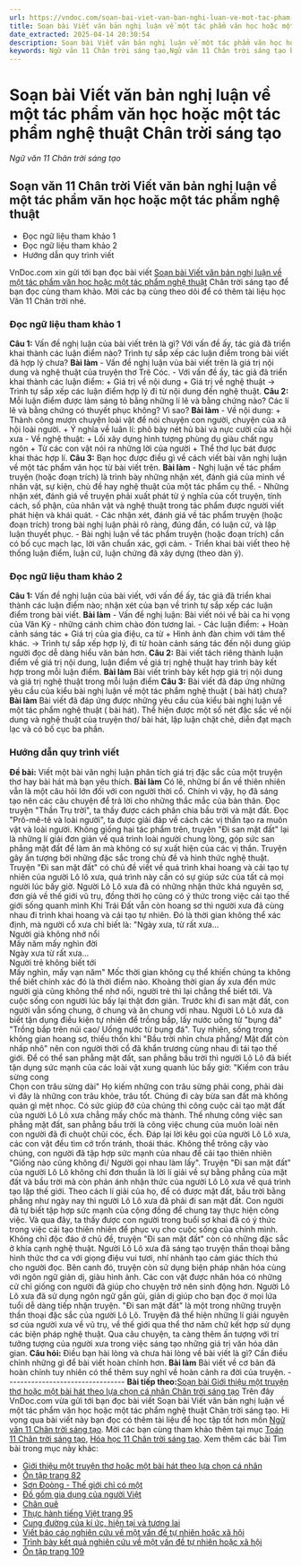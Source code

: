 ```yaml
---
url: https://vndoc.com/soan-bai-viet-van-ban-nghi-luan-ve-mot-tac-pham-van-hoc-hoac-mot-tac-pham-nghe-thuat-chan-troi-sang-tao-298176
title: Soạn bài Viết văn bản nghị luận về một tác phẩm văn học hoặc một tác phẩm nghệ thuật Chân trời sáng tạo - Ngữ văn 11 Chân trời sáng tạo - VnDoc.com
date_extracted: 2025-04-14 20:30:54
description: Soạn bài Viết văn bản nghị luận về một tác phẩm văn học hoặc một tác phẩm nghệ thuật Chân trời sáng tạo được VnDoc.com sưu tầm và xin gửi tới bạn đọc cùng tham khảo nhé.
keywords: Ngữ văn 11 Chân trời sáng tạo,Ngữ văn 11 Chân trời sáng tạo bài Viết văn bản nghị luận về một tác phẩm văn học hoặc một tác phẩm nghệ thuật,Soạn văn 11 Chân trời sáng tạo,văn 11 Chân trời sáng tạo,soạn văn 11 Chân trời,ngữ văn 11 Chân trời,Soạn bài Viết văn bản nghị luận về một tác phẩm văn học hoặc một tác phẩm nghệ thuật Chân trời sáng tạo,Soạn văn Viết văn bản nghị luận về một tác phẩm văn học hoặc một tác phẩm nghệ thuật,Viết văn bản nghị luận về một tác phẩm văn học hoặc một tác phẩm nghệ thuật
---
```


# Soạn bài Viết văn bản nghị luận về một tác phẩm văn học hoặc một tác phẩm nghệ thuật Chân trời sáng tạo
 _Ngữ văn 11 Chân trời sáng tạo_
## Soạn văn 11 Chân trời Viết văn bản nghị luận về một tác phẩm văn học hoặc một tác phẩm nghệ thuật
  * Đọc ngữ liệu tham khảo 1
  * Đọc ngữ liệu tham khảo 2
  * Hướng dẫn quy trình viết

VnDoc.com xin gửi tới bạn đọc bài viết [Soạn bài Viết văn bản nghị luận về một tác phẩm văn học hoặc một tác phẩm nghệ thuật](<https://vndoc.com/soan-bai-viet-van-ban-nghi-luan-ve-mot-tac-pham-van-hoc-hoac-mot-tac-pham-nghe-thuat-chan-troi-sang-tao-298176>) Chân trời sáng tạo để bạn đọc cùng tham khảo. Mời các bạ cùng theo dõi để có thêm tài liệu học Văn 11 Chân trời nhé.
### Đọc ngữ liệu tham khảo 1
**Câu 1:** Vấn đề nghị luận của bài viết trên là gì? Với vấn đề ấy, tác giả đã triển khai thành các luận điểm nào? Trình tự sắp xếp các luận điểm trong bài viết đã hợp lý chưa?
**Bài làm**
\- Vấn đề nghị luận vủa bài viết trên là giá trị nội dung và nghệ thuật của truyện thơ Trê Cóc.
\- Với vấn đề ấy, tác giả đã triển khai thành các luận điểm:
\+ Giá trị về nội dung
\+ Giá trị về nghệ thuật
-> Trình tự sắp xếp các luận điểm hợp lý đi từ nội dung đến nghệ thuật.
**Câu 2:** Mỗi luận điểm được làm sáng tỏ bằng những lí lẽ và bằng chứng nào? Các lí lẽ và bằng chứng có thuyết phục không? Vì sao?
**Bài làm**
\- Về nội dung:
\+ Thành công mượn chuyện loài vật để nói chuyện con người, chuyện của xã hội loài người.
\+ Ý nghĩa về luân lí: phô bày nét hủ bài và nực cười của xã hội xưa
\- Về nghệ thuật:
\+ Lối xây dựng hình tượng phùng dụ giàu chất ngụ ngôn
\+ Từ các con vật nói ra những lời của người
\+ Thể thơ lục bát được khai thác hợp lí.
**Câu 3:** Bạn học được điều gì về cách viết bài văn nghị luận về một tác phẩm văn học từ bài viết trên.
**Bài làm**
\- Nghị luận về tác phẩm truyện \(hoặc đoạn trích\) là trình bày những nhận xét, đánh giá của mình về nhân vật, sự kiện, chủ đề hay nghệ thuật của một tác phẩm cụ thể.
\- Những nhận xét, đánh giá về truyện phải xuất phát từ ý nghĩa của cốt truyện, tính cách, số phận, của nhân vật và nghệ thuật trong tác phẩm được người viết phát hiện và khái quát.
\- Các nhận xét, đánh giá về tác phẩm truyện \(hoặc đoạn trích\) trong bài nghị luận phải rõ ràng, đúng đắn, có luận cứ, và lập luận thuyết phục.
\- Bài nghị luận về tác phẩm truyện \(hoặc đoạn trích\) cần có bố cục mạch lạc, lời văn chuẩn xác, gợi cảm.
\- Triển khai bài viết theo hệ thống luận điểm, luận cứ, luận chứng đã xây dựng \(theo dàn ý\).
### Đọc ngữ liệu tham khảo 2
**Câu 1:** Vấn đề nghị luận của bài viết, với vấn đề ấy, tác giả đã triển khai thành các luận điểm nào; nhận xét của bạn về trình tự sắp xếp các luận điểm trong bài viết.
**Bài làm**
\- Vấn đề nghị luận: Bài viết nói về bài ca hi vọng của Văn Kỳ - những cánh chim chào đón tương lai.
\- Các luận điểm:
\+ Hoàn cảnh sáng tác
\+ Giá trị của gia điệu, ca từ
\+ Hình ảnh đàn chim với tâm thế khác.
-> Trình tự sắp xếp hợp lý, đi từ hoàn cảnh sáng tác đến nội dung giúp người đọc dễ dàng hiểu văn bản hơn.
**Câu 2:** Bài viết tách riêng thành luận điểm về giá trị nội dung, luận điểm về giá trị nghệ thuật hay trình bày kết hợp trong mỗi luận điểm.
**Bài làm**
Bài viết trình bày kết hợp giá trị nội dung và giá trị nghệ thuật trong mỗi luận điểm
**Câu 3:** Bài viết đã đáp ứng những yêu cầu của kiểu bài nghị luận về một tác phẩm nghệ thuật \( bài hát\) chưa?
**Bài làm**
Bài viết đã đáp ứng được những yêu cầu của kiểu bài nghị luận về một tác phẩm nghệ thuật \( bài hát\). Thể hiện được một số nét đặc sắc về nội dung và nghệ thuật của truyện thơ/ bài hát, lập luận chặt chẽ, diễn đạt mạch lạc và có bố cục ba phần.
### Hướng dẫn quy trình viết
**Đề bài:** Viết một bài văn nghị luận phân tích giá trị đặc sắc của một truyện thơ hay bài hát mà bạn yêu thích.
**Bài làm**
Có lẽ, những bí ẩn về thiên nhiên vẫn là một câu hỏi lớn đối với con người thời cổ. Chính vì vậy, họ đã sáng tạo nên các câu chuyện để trả lời cho những thắc mắc của bản thân. Đọc truyện "Thần Trụ trời", ta thấy được cách phân chia bầu trời và mặt đất. Đọc "Prô-mê-tê và loài người", ta được giải đáp về cách các vị thần tạo ra muôn vật và loài người. Không giống hai tác phẩm trên, truyện "Đi san mặt đất" lại là những lí giải đơn giản về quá trình loài người chung lòng, góp sức san phẳng mặt đất để làm ăn mà không có sự xuất hiện của các vị thần. Truyện gây ấn tượng bởi những đặc sắc trong chủ đề và hình thức nghệ thuật.
Truyện "Đi san mặt đất" có chủ đề viết về quá trình khai hoang và cải tạo tự nhiên của người Lô lô xưa, quá trình này cần có sự giúp sức của tất cả mọi người lúc bấy giờ. Người Lô Lô xưa đã có những nhận thức khá nguyên sơ, đơn giả về thế giới vũ trụ, đồng thời họ cũng có ý thức trong việc cải tạo thế giới sống quanh mình Khi Trái Đất vẫn còn hoang sơ thì người xưa đã cùng nhau đi trình khai hoang và cải tạo tự nhiên. Đó là thời gian không thể xác định, mà người cổ xưa chỉ biết là:
"Ngày xưa, từ rất xưa...  
Người già không nhớ nổi  
Mấy năm mấy nghìn đời  
Ngày xưa từ rất xưa...  
Người trẻ không biết tới  
Mấy nghìn, mấy vạn năm"
Mốc thời gian không cụ thể khiến chúng ta không thể biết chính xác đó là thời điểm nào. Khoảng thời gian ấy xưa đến mức người già cũng không thể nhớ nổi, người trẻ thì lại chẳng thể biết tới. Và cuộc sống con người lúc bấy lại thật đơn giản. Trước khi đi san mặt đất, con người vẫn sống chung, ở chung và ăn chung với nhau. Người Lô Lô xưa đã biết tận dụng điều kiện tự nhiên để trồng bắp, lấy nước uống từ "bụng đá" "Trồng bắp trên núi cao/ Uống nước từ bụng đá". Tuy nhiên, sống trong không gian hoang sơ, thiếu thốn khi "Bầu trời nhìn chưa phẳng/ Mặt đất còn nhấp nhô" nên con người thời cổ đã khẩn trương cùng nhau đi tái tạo thế giới.
Để có thể san phẳng mặt đất, san phẳng bầu trời thì người Lô Lô đã biết tận dụng sức mạnh của các loài vật xung quanh lúc bấy giờ:
"Kiếm con trâu sừng cong  
Chọn con trâu sừng dài"
Họ kiếm những con trâu sừng phải cong, phải dài vì đây là những con trâu khỏe, trâu tốt. Chúng đi cày bừa san đất mà không quản gì mệt nhọc. Có sức giúp đỡ của chúng thì công cuộc cải tạo mặt đất của người Lô Lô xưa chẳng mấy chốc mà thành. Thế nhưng công việc san phẳng mặt đất, san phẳng bầu trời là công việc chung của muôn loài nên con người đã đi chuột chũi cóc, ếch. Đáp lại lời kêu gọi của người Lô Lô xưa, các con vật đều tìm cớ trốn tránh, thoái thác. Không thể trông cậy vào chúng, con người đã tập hợp sức mạnh của nhau để cải tạo thiên nhiên "Giống nào cũng không đi/ Người gọi nhau làm lấy". Truyện "Đi san mặt đất" của người Lô Lô không chỉ đơn thuần là lời lí giải về sự bằng phẳng của mặt đất và bầu trời mà còn phản ánh nhận thức của người Lô Lô xưa về quá trình tạo lập thế giới. Theo cách lí giải của họ, để có được mặt đất, bầu trời bằng phẳng như ngày nay thì người Lô Lô xưa đã phải đi san mặt đất. Con người đã tự biết tập hợp sức mạnh của cộng đồng để chung tay thực hiện công việc. Và qua đây, ta thấy được con người trong buổi sơ khai đã có ý thức trong việc cải tạo thiên nhiên để phục vụ cho cuộc sống của chính mình.
Không chỉ độc đáo ở chủ đề, truyện "Đi san mặt đất" còn có những đặc sắc ở khía cạnh nghệ thuật. Người Lô Lô xưa đã sáng tạo truyện thần thoại bằng hình thức thơ ca với giọng điệu vui tươi, nhí nhảnh tạo cảm giác thích thú cho người đọc.
Bên canh đó, truyện còn sử dụng biện pháp nhân hóa cùng với ngôn ngữ giản dị, giàu hình ảnh. Các con vật được nhân hóa có những cử chỉ giống con người đã giúp cho chuyện trở nên sinh động hơn. Người Lô Lô xưa đã sử dụng ngôn ngữ gần gũi, giản dị giúp cho bạn đọc ở mọi lứa tuổi dễ dàng tiếp nhận truyện.
"Đi san mặt đất" là một trong những truyện thần thoại đặc sắc của người Lô Lô. Truyện đã thể hiện những lí giải nguyên sơ của người xưa về vũ trụ, về thế giới qua thể thơ năm chữ kết hợp sử dụng các biện pháp nghệ thuật. Qua câu chuyện, ta càng thêm ấn tượng với trí tưởng tượng của người xưa trong việc sáng tạo những giá trị văn hóa dân gian.
**Câu hỏi:** Điều bạn hài lòng và chưa hài lòng về bài viết là gì? Cần điều chỉnh những gì để bài viết hoàn chỉnh hơn.
**Bài làm**
Bài viết về cơ bản đã hoàn chỉnh tuy nhiên có thể thêm suy nghĩ về hoàn cảnh ra đời của truyện.
\---------------------------------
**Bài tiếp theo:**[Soạn bài Giới thiệu một truyện thơ hoặc một bài hát theo lựa chọn cá nhân Chân trời sáng tạo](<https://vndoc.com/soan-bai-gioi-thieu-mot-truyen-tho-hoac-mot-bai-hat-theo-lua-chon-ca-nhan-chan-troi-sang-tao-298181>)
Trên đây VnDoc.com vừa gửi tới bạn đọc bài viết Soạn bài Viết văn bản nghị luận về một tác phẩm văn học hoặc một tác phẩm nghệ thuật Chân trời sáng tạo. Hi vọng qua bài viết này bạn đọc có thêm tài liệu để học tập tốt hơn môn [Ngữ văn 11 Chân trời sáng tạo](<https://vndoc.com/ngu-van-11-chan-troi-sang-tao>). Mời các bạn cùng tham khảo thêm tại mục [Toán 11 Chân trời sáng tạo](<https://vndoc.com/toan-11-chan-troi-sang-tao>), [Hóa học 11 Chân trời sáng tạo](<https://vndoc.com/hoa-hoc-11-chan-troi-sang-tao>).
Xem thêm các bài Tìm bài trong mục này khác:
  * [Giới thiệu một truyện thơ hoặc một bài hát theo lựa chọn cá nhân](</soan-bai-gioi-thieu-mot-truyen-tho-hoac-mot-bai-hat-theo-lua-chon-ca-nhan-chan-troi-sang-tao-298181>)
  * [Ôn tập trang 82](</soan-bai-on-tap-trang-82-chan-troi-sang-tao-298185>)
  * [Sơn Đoòng - Thế giới chỉ có một](</soan-bai-son-doong-the-gioi-chi-co-mot-chan-troi-sang-tao-298187>)
  * [Đồ gốm gia dụng của người Việt](</soan-bai-do-gom-gia-dung-cua-nguoi-viet-chan-troi-sang-tao-298188>)
  * [Chân quê](</soan-bai-chan-que-chan-troi-sang-tao-298189>)
  * [Thực hành tiếng Việt trang 95](</soan-bai-thuc-hanh-tieng-viet-trang-95-chan-troi-sang-tao-298193>)
  * [Cung đường của kí ức, hiện tại và tương lai](</soan-bai-cung-duong-cua-ki-uc-hien-tai-va-tuong-lai-chan-troi-sang-tao-298195>)
  * [Viết báo cáo nghiên cứu về một vấn đề tự nhiên hoặc xã hội](</soan-bai-viet-bao-cao-nghien-cuu-ve-mot-van-de-tu-nhien-hoac-xa-hoi-chan-troi-sang-tao-298198>)
  * [Trình bày kết quả nghiên cứu về một vấn đề tự nhiên hoặc xã hội](</soan-bai-trinh-bay-ket-qua-nghien-cuu-ve-mot-van-de-tu-nhien-hoac-xa-hoi-chan-troi-sang-tao-298200>)
  * [Ôn tập trang 109](</soan-bai-on-tap-trang-109-chan-troi-sang-tao-298203>)

